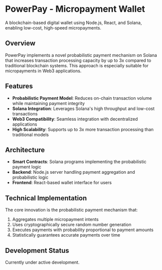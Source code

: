 # PowerPay - Micropayment Wallet

A blockchain-based digital wallet using Node.js, React, and Solana, enabling low-cost, high-speed micropayments.

## Overview

PowerPay implements a novel probabilistic payment mechanism on Solana that increases transaction processing capacity by up to 3x compared to traditional blockchain systems. This approach is especially suitable for micropayments in Web3 applications.

## Features

- **Probabilistic Payment Model**: Reduces on-chain transaction volume while maintaining payment integrity
- **Solana Integration**: Leverages Solana's high throughput and low-cost transactions
- **Web3 Compatibility**: Seamless integration with decentralized applications
- **High Scalability**: Supports up to 3x more transaction processing than traditional models

## Architecture

- **Smart Contracts**: Solana programs implementing the probabilistic payment logic
- **Backend**: Node.js server handling payment aggregation and probabilistic logic
- **Frontend**: React-based wallet interface for users

## Technical Implementation

The core innovation is the probabilistic payment mechanism that:
1. Aggregates multiple micropayment intents
2. Uses cryptographically secure random number generation
3. Executes payments with probability proportional to payment amounts
4. Statistically guarantees accurate payments over time

## Development Status

Currently under active development.
